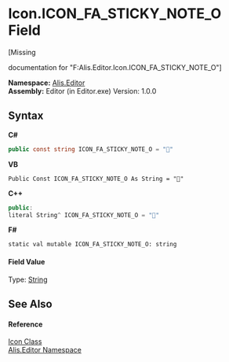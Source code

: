 # Icon.ICON_FA_STICKY_NOTE_O Field
 

\[Missing <summary> documentation for "F:Alis.Editor.Icon.ICON_FA_STICKY_NOTE_O"\]

**Namespace:**&nbsp;<a href="b150ade4-39de-a232-5f06-d3cdc1b2c538">Alis.Editor</a><br />**Assembly:**&nbsp;Editor (in Editor.exe) Version: 1.0.0

## Syntax

**C#**<br />
``` C#
public const string ICON_FA_STICKY_NOTE_O = ""
```

**VB**<br />
``` VB
Public Const ICON_FA_STICKY_NOTE_O As String = ""
```

**C++**<br />
``` C++
public:
literal String^ ICON_FA_STICKY_NOTE_O = ""
```

**F#**<br />
``` F#
static val mutable ICON_FA_STICKY_NOTE_O: string
```


#### Field Value
Type: <a href="https://docs.microsoft.com/dotnet/api/system.string" target="_blank">String</a>

## See Also


#### Reference
<a href="cc0f883c-67f8-f772-c6d7-a60b129f22a7">Icon Class</a><br /><a href="b150ade4-39de-a232-5f06-d3cdc1b2c538">Alis.Editor Namespace</a><br />